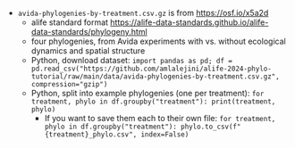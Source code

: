 - `avida-phylogenies-by-treatment.csv.gz` is from <https://osf.io/x5a2d>
  - alife standard format <https://alife-data-standards.github.io/alife-data-standards/phylogeny.html>
  - four phylogenies, from Avida experiments with vs. without ecological dynamics and spatial structure
  - Python, download dataset: `import pandas as pd; df = pd.read_csv("https://github.com/amlalejini/alife-2024-phylo-tutorial/raw/main/data/avida-phylogenies-by-treatment.csv.gz", compression="gzip")`
  - Python, split into example phylogenies (one per treatment): `for treatment, phylo in df.groupby("treatment"): print(treatment, phylo)`
    - If you want to save them each to their own file: `for treatment, phylo in df.groupby("treatment"): phylo.to_csv(f"{treatment}_phylo.csv", index=False)`

